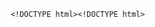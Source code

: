  
        <!DOCTYPE html><!DOCTYPE html>
<html lang="en">
<head>
    <meta charset="UTF-8" />
    <meta name="viewport" content="width=device-width, initial-scale=1.0" />
    <title>Mansi Avhad | SEO Content Writer</title>
    <link href="https://fonts.googleapis.com/css2?family=Poppins:wght@400;500;600;700&family=Playfair+Display:wght@400;700&family=Inter:wght@400;600;700&display=swap"
        rel="stylesheet">
    <link rel="stylesheet" href="https://cdnjs.cloudflare.com/ajax/libs/font-awesome/6.0.0/css/all.min.css"
        integrity="sha512-9usAa10IRO0HhonpyAIVpjrylPvoDwiPUiKdWk5t3PyolY1cOd4DSE0Ga+ri4AuTroPR5aQvXU9xC6qOPnzFeg=="
        crossorigin="anonymous" referrerpolicy="no-referrer" />
    <style>
        /* Basic Reset and Box Sizing */
        *,
        *::before,
        *::after {
            box-sizing: border-box;
        }

        body {
            margin: 0;
            font-family: 'Poppins', sans-serif;
            background-color: #000;
            color: #fff;
            line-height: 1.6;
        }

        /* Header Section */
        header {
            background-image: url('https://images.unsplash.com/photo-1519389950473-47ba0277781c');
            background-size: cover;
            background-position: center;
            min-height: 80vh;
            display: flex;
            align-items: center;
            justify-content: center;
            text-align: center;
            position: relative;
            animation: fadeIn 2s ease-in;
        }

        header::before {
            content: "";
            position: absolute;
            top: 0;
            left: 0;
            width: 100%;
            height: 100%;
            background-color: rgba(0, 0, 0, 0.5);
        }

        .hero-content {
            position: relative;
            z-index: 1;
            color: #fff;
            padding: 2rem;
            animation: fadeInUp 1s ease-out;
        }

        header h1 {
            font-family: 'Playfair Display', serif;
            font-size: 3rem;
            margin-bottom: 0.5rem;
            font-weight: 700;
            letter-spacing: 0.1rem;
            animation: textShadow 2s ease-in-out infinite alternate, fadeIn 1s ease;
        }

        .hero-content p {
            font-family: 'Inter', sans-serif;
            font-style: italic;
            font-size: 1.2rem;
            margin-top: 0;
            color: #eee;
            text-shadow: 1px 1px 2px rgba(0, 0, 0, 0.5);
            animation: pulse 2s ease-in-out infinite alternate;
        }

        .button {
            font-family: 'Poppins', sans-serif;
            background: #fff;
            color: #000;
            padding: 0.8rem 1.6rem;
            border-radius: 8px;
            display: inline-block;
            margin-top: 2rem;
            text-decoration: none;
            font-weight: 600;
            transition: background-color 0.3s ease, box-shadow 0.2s ease-in-out,
                transform 0.2s ease-in-out;
            font-size: 1.1rem;
            box-shadow: 0 4px 6px rgba(255, 255, 255, 0.3);
            animation: buttonShadow 2s ease-in-out infinite alternate;
        }

        .button:hover {
            background: #eee;
            box-shadow: 0 6px 10px rgba(255, 255, 255, 0.5);
            transform: translateY(-3px) scale(1.05);
        }

        .button:active {
            opacity: 0.8;
            transform: scale(0.95);
        }

        .button:focus {
            outline: 2px solid #fff;
            outline-offset: 2px;
        }

        /* Navigation Bar */
        nav {
            background: #333;
            padding: 0.7rem 0;
            position: sticky;
            top: 0;
            z-index: 1000;
            box-shadow: 0 2px 5px rgba(0, 0, 0, 0.3);
        }

        nav ul {
            list-style: none;
            display: flex;
            justify-content: center;
            margin: 0;
            padding: 0;
        }

        nav li {
            margin: 0 1.5rem;
        }

        nav a {
            color: white;
            text-decoration: none;
            font-weight: 500;
            transition: color 0.3s ease, transform 0.2s ease-in-out;
            font-size: 1.1rem;
        }

        nav a:hover {
            color: #fff;
            text-decoration: underline;
            transform: scale(1.1);
        }

        nav a:active {
            opacity: 0.8;
        }

        nav a:focus {
            outline: 2px solid #fff;
            outline-offset: 2px;
        }

        /* Main Content Section */
        main {
            padding-top: 2rem;
        }

        section {
            padding: 4rem 2rem;
            max-width: 1000px;
            margin: 0 auto;
            text-align: center;
        }

        section h2 {
            font-family: 'Playfair Display', serif;
            font-size: 2.5rem;
            color: #fff;
            font-weight: 700;
            margin-bottom: 1rem;
            letter-spacing: 0.1rem;
            text-align: left;
            transition: color 0.3s ease, transform 0.3s ease;
        }

        section h2:hover {
            transform: scale(1.05);
            color: #fff;
        }

        section p {
            font-family: 'Inter', sans-serif;
            font-size: 1.1rem;
            line-height: 1.7;
            color: #fff;
        }

        /* About Section */
        #about {
            background-color: rgba(0, 0, 0, 0.8);
            color: #fff;
            animation: fadeIn 2s ease-in;
            text-align: left;
            border-radius: 10px;
            padding: 2rem;
            box-shadow: 0 4px 8px rgba(0, 0, 0, 0.3);
            margin-bottom: 2rem;
        }

        #about ul {
            list-style-type: disc;
            padding-left: 1.5rem;
            color: #fff;
            text-align: left;
            max-width: 700px;
            margin-left: 0;
            margin-right: auto;
        }

        #about li {
            margin-bottom: 0.5rem;
            transition: color 0.3s ease, transform 0.3s ease;
        }

        #about li b {
            font-weight: 700;
            color: #ddd;
        }

        #about li:hover {
            color: #fff;
            transform: translateX(5px);
        }

        /* Work Section */
        #work {
            background-image: url('https://images.unsplash.com/photo-1554415707-6e8cfc93fe23?auto=format&fit=crop&w=2070&q=80');
            background-size: cover;
            background-position: center;
            padding: 4rem 2rem;
            color: #fff;
            animation: fadeIn 2s ease-in;
            background-repeat: no-repeat;
            position: relative;
            overflow: hidden;
        }

        #work::before {
            content: "";
            position: absolute;
            top: 0;
            left: 0;
            width: 100%;
            height: 100%;
            background-color: rgba(0, 0, 0, 0.6);
            z-index: 1;
        }

        .work-section {
            position: relative;
            z-index: 2;
            background-color: rgba(255, 255, 255, 0.1);
            border-radius: 8px;
            padding: 1.5rem;
            margin-bottom: 1.5rem;
            box-shadow: 0 2px 5px rgba(0, 0, 0, 0.3);
            text-align: left;
        }

        .work-section h3 {
            font-family: 'Playfair Display', serif;
            font-size: 1.5rem;
            font-weight: 700;
            margin-bottom: 0.5rem;
            color: #fff;
        }

        .work-section ul {
            list-style: none;
            padding-left: 0;
            margin-left: 0;
        }

        .work-section ul li {
            margin-bottom: 0.3rem;
            opacity: 0;
            animation: fadeInUp 0.6s ease-out forwards;
        }

        /* Style for the blog title links */
        .blog-title-link {
            color: #fff;
            text-decoration: none;
            font-weight: 700; /* Make the text bold */
            transition: color 0.3s ease, text-shadow 0.3s ease, border-bottom 0.3s ease;
            /* Add transition for border-bottom */
            display: inline-block; /* Needed for the border animation to work correctly */
            padding-bottom: 0.25rem; /* Add some padding below the text */
            border-bottom: 2px solid transparent; /* Start with transparent border */
            position: relative; /* For absolute positioning of the pseudo-element */
        }

        .blog-title-link:hover {
            color: #eee;
            text-shadow: 0 0 5px rgba(255, 255, 255, 0.5);
        }

        .blog-title-link.active {
            color: #ffdb58;
            text-shadow: 0 0 8px #ffdb58;
            transform: scale(1.2);
            transition: transform 0.2s ease-in-out;
        }

        /* Add animation to the underline */
        .blog-title-link::after {
            content: '';
            position: absolute;
            left: 0;
            bottom: 0;
            width: 100%;
            height: 2px;
            background-color: #fff;
            transform: scaleX(0); /* Start with 0 width */
            transform-origin: left;
            transition: transform 0.3s ease-in-out; /* Add smooth transition */
        }

        .blog-title-link:hover::after {
            transform: scaleX(1); /* Expand to full width on hover */
        }


        /* Contact Section */
        #contact {
            background-color: #000;
            color: #fff;
            padding: 4rem 2rem;
            text-align: center;
        }

        #contact h2 {
            font-family: 'Playfair Display', serif;
            font-size: 2.5rem;
            font-weight: 700;
            margin-bottom: 1rem;
            letter-spacing: 0.1rem;
            color: #fff;
            animation: fadeIn 1s ease;
        }

        #contact p {
            font-family: 'Poppins', sans-serif;
            font-size: 1.1rem;
            line-height: 1.8;
            color: #fff;
            font-weight: bold;
            animation: pulse 2s ease-in-out infinite alternate;
        }

        #contact a {
            color: #fff;
            text-decoration: none;
            transition: color 0.3s ease, transform 0.3s ease-in-out;
        }

        #contact a:hover {
            color: #eee;
            text-decoration: underline;
            transform: scale(1.05);
        }

        #contact .fa-envelope,
        #contact .fa-phone,
        #contact .fab,
        #contact .fas {
            margin-right: 0.5rem;
            color: #fff;
            animation: rotate 2s linear infinite;
        }

        /* Footer */
        footer {
            text-align: center;
            background: #333;
            color: white;
            padding: 2rem 1rem;
            font-size: 0.9rem;
            font-family: 'Poppins', sans-serif;
        }

        /* Keyframe Animations */
        @keyframes fadeIn {
            0% {
                opacity: 0;
                transform: translateY(-10px);
            }
            100% {
                opacity: 1;
                transform: translateY(0);
            }
        }

        @keyframes fadeInUp {
            0% {
                opacity: 0;
                transform: translateY(10px);
            }
            100% {
                opacity: 1;
                transform: translateY(0);
            }
        }

        @keyframes textShadow {
            from {
                text-shadow: 2px 2px 4px rgba(0, 0, 0, 0.2);
            }
            to {
                text-shadow: 2px 2px 4px rgba(255, 255, 255, 0.5);
            }
        }

        @keyframes buttonShadow {
            from {
                box-shadow: 0 4px 6px rgba(255, 255, 255, 0.1);
            }
            to {
                box-shadow: 0 6px 12px rgba(255, 255, 255, 0.3);
            }
        }

        @keyframes pulse {
            0% {
                transform: scale(1);
            }
            50% {
                transform: scale(1.06);
            }
            100% {
                transform: scale(1);
            }
        }

        @keyframes rotate {
            from {
                transform: rotate(0deg);
            }
            to {
                transform: rotate(360deg);
            }
        }
        /* Media Queries for Responsive Design */
        @media (max-width: 768px) {
            header {
                min-height: 60vh;
            }

            header h1 {
                font-size: 2.5rem;
            }

            .hero-content p {
                font-size: 1rem;
            }

            nav ul {
                flex-direction: column;
                text-align: center;
            }

            nav li {
                margin: 0.5rem 0;
            }

            section {
                padding: 3rem 1.5rem;
            }

            section h2 {
                font-size: 2rem;
            }

            section p {
                font-size: 1rem;
                line-height: 1.7;
            }

            .work-section {
                padding: 1rem;
            }

            .work-section h3 {
                font-size: 1.2rem;
            }

            .work-section ul li {
                font-size: 0.95rem;
            }

            #contact p {
                font-size: 1rem;
            }
        }

        @media (max-width: 480px) {
            header {
                min-height: 80vh;
            }

            header h1 {
                font-size: 2rem;
            }

            .hero-content p {
                font-size: 0.9rem;
            }

            .button {
                font-size: 1rem;
                padding: 0.7rem 1.4rem;
            }

            nav a {
                font-size: 1rem;
            }

            section {
                padding: 2rem 1rem;
            }

            section h2 {
                font-size: 1.75rem;
            }

            section p {
                font-size: 0.9rem;
                line-height: 1.6;
            }

            #about ul {
                padding-left: 1rem;
            }

            .work-section {
                padding: 0.8rem;
            }

            .work-section h3 {
                font-size: 1.1rem;
            }

            .work-section ul li {
                font-size: 0.9rem;
            }

            #contact p {
                font-size: 0.9rem;
            }
        }
    </style>
</head>
<body>
    <header role="banner">
        <div class="hero-content">
            <h1  style="animation: textShadow 2s ease-in-out infinite alternate, fadeIn 1s ease;">Mansi Avhad</h1>
            <p  style="animation: pulse 2s ease-in-out infinite alternate;">Helping You Show Up, Stand Out, and Shine Online</p>
            <a href="#contact" class="button">Let's Talk</a>
        </div>
    </header>
    <nav role="navigation">
        <ul>
            <li><a href="#about">About</a></li>
            <li><a href="#work">Work</a></li>
            <li><a href="#contact">Contact</a></li>
        </ul>
    </nav>
    <main>
        <section id="about">
            <h2>Hi, I'm Mansi!</h2>
            <p>
                I'm a passionate SEO Content Writer dedicated to helping businesses like yours
                thrive online. I don't just write words; I craft strategic content that
                drives traffic, boosts engagement, and converts visitors into loyal
                customers.
            </p>
            <p>Here's what I bring to the table:</p>
            <ul>
                <li>
                    <b>SEO Expertise:</b> I understand the intricacies of search engine
                    optimization and write content that ranks.
                </li>
                <li>
                    <b>Compelling Storytelling:</b> I captivate your audience with engaging
                    narratives that resonate.
                </li>
                <li>
                    <b>Versatile Writing:</b> From blog posts and articles to website copy
                    and marketing materials, I've got you covered.
                </li>
            </ul>
        </section>
        <section id="work">
            <h2 style="color: #fff; animation: textShadow 2s ease-in-out infinite alternate;">My Work</h2>
            <p style="color: #fff; animation: pulse 2s ease-in-out infinite alternate;">
                Here's a glimpse into the topics I write about:
            </p>
            <div class="work-section">
                <h3 style="color: #fff;">B2B Blogs</h3>
                <div>
                    <ul>
                        <li><a href="https://medium.com/@mansiavhad4/the-real-reason-your-linkedin-posts-arent-bringing-in-leads-7a1a17e289b6"
                                rel="noopener noreferrer" target="_blank" class="blog-title-link">The Real Reason Your LinkedIn Posts Aren’t Bringing in
                                Leads</a></li>
                        <li><a href="https://medium.com/@mansiavhad4/why-case-studies-are-your-secret-weapon-in-b2b-marketing-a1ac35da21b0"
                                rel="noopener noreferrer" target="_blank" class="blog-title-link">Why Case Studies Are Your Secret Weapon in B2B
                                Marketing</a></li>
                        <li><a href="https://medium.com/@mansiavhad4/why-canva-is-the-branding-backbone-for-mid-sized-businesses-c6afc932c9b7"
                                rel="noopener noreferrer" target="_blank" class="blog-title-link">Why Canva Is the Branding Backbone for Mid-Sized
                                Businesses</a></li>
                        <li><a href="#" class="blog-title-link">Is Your Business Ready for an Economic Downturn?</a></li>
                        <li><a href="#" class="blog-title-link">The Growing Importance of ESG Investments</a></li>
                    </ul>
                </div>
            </div>
            <div class="work-section">
                <h3 style="color: #fff;">B2C Blogs</h3>
                <div>
                    <ul>
                        <li><a href="#" class="blog-title-link">Skincare Myths You Still Believe—and What Actually Works</a></li>
                        <li><a href="#" class="blog-title-link">Why We Buy – The Psychology Behind Your Shopping Habits</a></li>
                        <li><a href="#" class="blog-title-link">Scroll, Stop, Shop: Cracking the Code of Mobile Buyers</a></li>
                    </ul>
                </div>
            </div>
            <div class="work-section">
                <h3 style="color: #fff;">News Articles</h3>
                <div>
                    <ul>
                        <li><a href="#" class="blog-title-link">Start Fresh: How One Simple Morning Habit Boosts Your Energy All Day</a></li>
                        <li><a href="#" class="blog-title-link">The “Treat Yourself” Economy: Inside the Rise of Micro-Splurges</a></li>
                    </ul>
                </div>
            </div>
        </section>
        <section id="contact">
            <h2>Ready to Elevate Your Content?</h2>
            <p>
                Scroll, stop, and say hi — let’s create content that sticks
            </p>
            <p>
                <i class="fas fa-envelope"></i>
                <a href="mailto:mansiavhad4@gmail.com">mansiavhad4@gmail.com</a><br />
                <i class="fas fa-phone"></i>
                <a href="tel:9819455710">9819455710</a><br />
                <i class="fab fa-linkedin"></i>
                <a href="https://www.linkedin.com/in/mansi-a-b950372bb?utm_source=share&utm_campaign=share_via&utm_content=profile&utm_medium=android_app"
                    target="_blank" rel="noopener noreferrer">LinkedIn</a><br />
                <i class="fas fa-file-alt"></i>
                <a href="https://aquamarine-evie-30.tiiny.site" target="_blank" rel="noopener noreferrer">View My
                    Resume</a>
            </p>
        </section>
    </main>
    <footer>
        &copy; 2025 Mansi Avhad. All rights reserved.
    </footer>
    <script>
        document.addEventListener('DOMContentLoaded', () => {
            const blogTitleLinks = document.querySelectorAll('.blog-title-link');

            blogTitleLinks.forEach(link => {
                link.addEventListener('click', function (event) {
                    event.preventDefault();

                    blogTitleLinks.forEach(otherLink => {
                        if (otherLink !== this) {
                            otherLink.classList.remove('active');
                        }
                    });

                    this.classList.add('active');

                    // Open the link in a new tab after adding the active class
                    window.open(this.href, '_blank');

                    setTimeout(() => {
                        this.classList.remove('active');
                    }, 500);
                });
            });
        });
    </script>
</body>
</html>

<html lang="en">

<head>
    <meta charset="UTF-8" />
    <meta name="viewport" content="width=device-width, initial-scale=1.0" />
    <title>Mansi Avhad | SEO Content Writer</title>
    <link
        href="https://fonts.googleapis.com/css2?family=Poppins:wght@400;500;600;700&family=Playfair+Display:wght@400;700&display=swap"
        rel="stylesheet">
    <link rel="stylesheet" href="https://cdnjs.cloudflare.com/ajax/libs/font-awesome/6.0.0/css/all.min.css"
        integrity="sha512-9usAa10IRO0HhonpyAIVpjrylPvoDwiPUiKdWk5t3PyolY1cOd4DSE0Ga+ri4AuTroPR5aQvXU9xC6qOPnzFeg=="
        crossorigin="anonymous" referrerpolicy="no-referrer" />
    <style>
        * {
            box-sizing: border-box;
        }

        body {
            margin: 0;
            font-family: 'Poppins', sans-serif;
            background-color: #f8f8f8;
            color: #333;
            line-height: 1.6;
        }

        header {
            background-image: url('https://images.unsplash.com/photo-1519389950473-47ba0277781c');
            background-size: cover;
            background-position: center;
            height: 90vh;
            display: flex;
            align-items: center;
            justify-content: center;
            text-align: center;
            position: relative;
            animation: fadeIn 2s ease-in;
        }

        header::before {
            content: "";
            position: absolute;
            top: 0;
            left: 0;
            width: 100%;
            height: 100%;
            background-color: rgba(0, 0, 0, 0.6);
        }

        .hero-content {
            position: relative;
            z-index: 1;
            color: #fff;
            padding: 2rem;
            animation: fadeInUp 1s ease-out;
        }

        header h1 {
            font-family: 'Playfair Display', serif;
            font-size: 3.5rem;
            margin-bottom: 0.3rem;
            font-weight: 700;
            letter-spacing: 0.1rem;
            animation: textShadow 2s ease-in-out infinite alternate;
        }

        .hero-content p {
            font-family: 'Poppins', sans-serif;
            font-style: italic;
            font-size: 1.4rem;
            margin-top: 0;
            color: #eee;
            text-shadow: 1px 1px 2px rgba(0, 0, 0, 0.5);
        }

        nav {
            background: #333;
            padding: 0.7rem 0;
            position: sticky;
            top: 0;
            z-index: 1000;
            box-shadow: 0 2px 5px rgba(0, 0, 0, 0.3);
        }

        nav ul {
            list-style: none;
            display: flex;
            justify-content: center;
            margin: 0;
            padding: 0;
        }

        nav li {
            margin: 0 1.5rem;
        }

        nav a {
            color: white;
            text-decoration: none;
            font-weight: 500;
            transition: color 0.3s ease, transform 0.2s ease-in-out;
            font-size: 1.1rem;
        }

        nav a:hover {
            color: #007acc;
            text-decoration: underline;
            transform: scale(1.1);
        }

        nav a:active {
            opacity: 0.8;
        }

        nav a:focus {
            outline: 2px solid #007acc;
            outline-offset: 2px;
        }

        section {
            padding: 5rem 2rem;
            max-width: 1000px;
            margin: 0 auto;
            text-align: center;
        }

        section h2 {
            font-family: 'Playfair Display', serif;
            font-size: 3rem;
            color: #222;
            font-weight: 700;
            margin-bottom: 1rem;
            letter-spacing: 0.1rem;
            text-align: left;
            transition: color 0.3s ease, transform 0.3s ease;
        }

        section h2:hover {
            transform: scale(1.05);
            color: #007acc;
        }

        section p {
            font-family: 'Poppins', sans-serif;
            font-size: 1.15rem;
            line-height: 1.8;
            color: #444;
        }

        a.button {
            font-family: 'Poppins', sans-serif;
            background: #007acc;
            color: white;
            padding: 0.8rem 1.6rem;
            border-radius: 8px;
            display: inline-block;
            margin-top: 2rem;
            text-decoration: none;
            font-weight: 600;
            transition: background-color 0.3s ease, box-shadow 0.2s ease-in-out,
                transform 0.2s ease-in-out;
            font-size: 1.1rem;
            box-shadow: 0 4px 6px rgba(0, 0, 0, 0.1);
            animation: buttonShadow 2s ease-in-out infinite alternate;
        }

        a.button:hover {
            background: #005fa3;
            box-shadow: 0 6px 10px rgba(0, 0, 0, 0.2);
            transform: translateY(-3px) scale(1.05);
        }

        a.button:active {
            opacity: 0.8;
            transform: scale(0.95);
        }

        a.button:focus {
            outline: 2px solid #007acc;
            outline-offset: 2px;
        }

        footer {
            text-align: center;
            background: #333;
            color: white;
            padding: 2.5rem 1rem;
            font-size: 1rem;
            font-family: 'Poppins', sans-serif;
        }

        @keyframes fadeIn {
            0% {
                opacity: 0;
                transform: translateY(-20px);
            }

            100% {
                opacity: 1;
                transform: translateY(0);
            }
        }

        @keyframes fadeInUp {
            0% {
                opacity: 0;
                transform: translateY(20px);
            }

            100% {
                opacity: 1;
                transform: translateY(0);
            }
        }

        @keyframes typing {
            from {
                width: 0;
            }

            to {
                width: 100%;
            }
        }

        @keyframes blink-caret {
            from,
            to {
                border-color: transparent
            }

            50% {
                border-color: #fff;
            }
        }

        @keyframes textShadow {
            from {
                text-shadow: 2px 2px 4px rgba(0, 0, 0, 0.2);
            }

            to {
                text-shadow: 2px 2px 4px rgba(0, 122, 255, 0.5);
            }
        }

        @keyframes buttonShadow {
            from {
                box-shadow: 0 4px 6px rgba(0, 0, 0, 0.1);
            }

            to {
                box-shadow: 0 6px 12px rgba(0, 122, 255, 0.3);
            }
        }

        /* Section-specific styles */
        #about {
            background-color: #000;
            color: white;
            animation: fadeIn 2s ease-in;
            text-align: left;
            border-radius: 10px;
            padding: 2rem;
            box-shadow: 0 4px 8px rgba(0, 0, 0, 0.3);
            margin-bottom: 2rem;
        }

        #about h2 {
            color: #fff;
            text-align: left;
            transition: color 0.3s ease, transform 0.3s ease;
        }

        #about h2:hover {
            color: #00aaff;
            transform: scale(1.05);
        }

        #about p {
            color: #ddd;
            text-align: left;
            max-width: 700px;
            margin-left: 0;
            margin-right: auto;
            transition: color 0.3s ease;
        }

        #about p:hover {
            color: #eee;
        }

        #about ul {
            list-style-type: disc;
            padding-left: 2rem;
            color: #ddd;
            text-align: left;
            max-width: 700px;
            margin-left: 0;
            margin-right: auto;
        }

        #about li {
            margin-bottom: 0.5rem;
            transition: color 0.3s ease, transform 0.3s ease;
        }

        #about li:hover {
            color: #fff;
            transform: translateX(5px);
        }

        #work {
            background-image: url('https://images.unsplash.com/photo-1554415707-6e8cfc93fe23?auto=format&fit=crop&w=2070&q=80');
            background-size: cover;
            background-position: center;
            padding: 6rem 2rem;
            color: white;
            animation: fadeIn 2s ease-in;
            background-repeat: no-repeat;
            position: relative;
        }

        #work::before {
            content: "";
            position: absolute;
            top: 0;
            left: 0;
            width: 100%;
            height: 100%;
            background-color: rgba(0, 0, 0, 0.4);
            z-index: 1;
        }

        #work h2 {
            font-family: 'Playfair Display', serif;
            font-size: 3rem;
            font-weight: 700;
            position: relative;
            z-index: 2;
            text-align: left;
            margin-bottom: 1rem;
            letter-spacing: 0.1rem;
            transition: transform 0.3s ease;
            color: #fff;
        }

        #work h2:hover {
            transform: scale(1.05);
            color: #00aaff;
        }

        .work-section {
            display: flex;
            flex-wrap: wrap;
            justify-content: space-between;
            align-items: flex-start;
            margin-bottom: 2rem;
            position: relative;
            z-index: 2;
            background-color: rgba(255, 255, 255, 0.1);
            border-radius: 10px;
            padding: 2rem;
            box-shadow: 0 4px 8px rgba(0, 0, 0, 0.3);
        }

        .work-section h3 {
            flex-basis: 30%;
            text-align: left;
            margin-bottom: 0.5rem;
            font-family: 'Playfair Display', serif;
            font-size: 1.5rem;
            color: #fff;
            font-weight: 700;
            padding-right: 1rem;
            transition: transform 0.3s ease;
        }

        .work-section h3:hover {
            transform: translateX(10px);
            color: #00aaff;
        }

        .work-section>div {
            flex-basis: 65%;
        }

        .work-section ul {
            list-style: none;
            padding-left: 0;
            margin-left: 0;
            margin-bottom: 0.5rem;
        }

        .work-section ul li {
            color: #fff;
            transition: transform 0.3s ease;
        }

        .work-section ul li:hover {
            transform: translateX(5px);
            color: #00aaff;
        }

        .work-section p {
            margin-bottom: 0;
            text-align: left;
            color: #fff;
            font-size: 1.15rem;
            line-height: 1.8;
        }

        .work-section a {
            color: #00aaff;
            text-decoration: none;
            transition: color 0.3s ease;
            font-weight: 600;
        }

        .work-section a:hover {
            color: #fff;
            text-decoration: underline;
            transform: scale(1.05);
        }

        /* Adjust for smaller screens */
        @media (max-width: 768px) {
            .work-section {
                flex-direction: column;
                align-items: flex-start;
            }

            .work-section h3 {
                width: 100%;
                margin-bottom: 0.5rem;
            }

            .work-section>div {
                width: 100%;
            }
        }


        #contact {
            background-color: #000;
            color: white;
            animation: fadeIn 2s ease-in;
            padding: 6rem 2rem;
            border-radius: 10px;
            text-align: center;
            font-family: 'Poppins', sans-serif;
            box-shadow: 0 4px 8px rgba(0, 0, 0, 0.3);
            margin-top: 2rem;
        }

        #contact h2 {
            font-family: 'Playfair Display', serif;
            font-size: 3.2rem;
            font-weight: 700;
            color: white;
            overflow: hidden;
            white-space: nowrap;
            margin: 0 auto 1rem;
            letter-spacing: .1em;
            animation: typing 3.5s steps(30, end) forwards,
                blink-caret .75s step-end infinite;
        }

        #contact p {
            font-family: 'Poppins', sans-serif;
            font-size: 1.15rem;
            line-height: 1.8;
            color: #fff;
            transition: transform 0.2s ease-in-out;
        }

        #contact p:hover {
            transform: scale(1.05);
            color: #eee;
        }

        #contact a {
            font-family: 'Poppins', sans-serif;
            font-weight: bold;
            color: #fff;
            text-decoration: none;
            transition: color 0.3s ease, transform 0.2s ease-in-out;
        }

        #contact a:hover {
            color: #00aaff;
            text-decoration: underline;
            transform: translateX(5px) scale(1.05);
        }

        #contact a:active {
            opacity: 0.8;
        }

        #contact a:focus {
            outline: 2px solid #00aaff;
            outline-offset: 2px;
        }

        /* Media Queries for Responsiveness */
        @media (max-width: 768px) {
            header {
                height: 70vh;
            }

            header h1 {
                font-size: 2.8rem;
            }

            .hero-content p {
                font-size: 1.2rem;
            }

            nav ul {
                flex-direction: column;
                align-items: flex-start;
            }

            nav li {
                margin: 0.7rem 0;
            }

            section {
                padding: 4rem 1.5rem;
            }

            section h2 {
                font-size: 2.5rem;
            }

            section p {
                font-size: 1.1rem;
            }

            #work {
                align-items: center;
                text-align: center;
            }

            #work h2 {
                text-align: left;
                color: #fff;
            }

            #work p {
                text-align: center;
                align-self: center;
                color: #fff;
            }

            #work ul {
                align-self: center;
            }

            #work a.button {
                align-self: center;
            }

            #about,
            #contact {
                text-align: center;
            }

            #about h2,
            #about p,
            #about ul {
                text-align: center;
                margin-left: auto;
                margin-right: auto;
            }
        }

        /* Mobile Styles */
        @media (max-width: 480px) {
            header h1 {
                font-size: 2.5rem;
            }

            .hero-content p {
                font-size: 1rem;
            }

            nav li {
                margin: 0.5rem 0;
            }

            section {
                padding: 3rem 1rem;
            }

            section h2 {
                font-size: 2rem;
            }

            section p {
                font-size: 1rem;
            }

            #work ul {
                padding-left: 2rem;
            }
        }
    </style>

</head>

<body>
    <header>
        <div class="hero-content">
            <h1>Mansi Avhad</h1>
            <p>Helping You Show Up, Stand Out, and Shine Online</p>
            <a href="#contact" class="button">Let's Talk</a>
        </div>
    </header>
    <nav>
        <ul>
            <li><a href="#about">About</a></li>
            <li><a href="#work">Work</a></li>
            <li><a href="#contact">Contact</a></li>
        </ul>
    </nav>
    <section id="about">
        <h2>Hi, I'm Mansi!</h2>
        <p>
            I'm a passionate SEO Content Writer dedicated to helping businesses like yours
            thrive online. I don't just write words; I craft strategic content that
            drives traffic, boosts engagement, and converts visitors into loyal
            customers.
        </p>
        <p>Here's what I bring to the table:</p>
        <ul>
            <li>
                <b>SEO Expertise:</b> I understand the intricacies of search engine
                optimization and write content that ranks.
            </li>
            <li>
                <b>Compelling Storytelling:</b> I captivate your audience with engaging
                narratives that resonate.
            </li>
            <li>
                <b>Versatile Writing:</b> From blog posts and articles to website copy
                and marketing materials, I've got you covered.
            </li>
        </ul>
    </section>
    <section id="work">
        <h2>My Work</h2>
        <p>
            Here's a glimpse into my work. I write about a variety of topics related to
            SEO, content marketing, and digital strategy.
        </p>
        <div class="work-section">
            <h3>B2B Blogs</h3>
            <div>
                <ul>
                    <li><a
                            href="https://medium.com/@mansiavhad4/the-real-reason-your-linkedin-posts-arent-bringing-in-leads-7a1a17e289b6"
                            rel="noopener noreferrer" target="_blank">The Real Reason Your LinkedIn Posts Aren’t Bringing in
                            Leads</a></li>
                    <li><a
                            href="https://medium.com/@mansiavhad4/why-case-studies-are-your-secret-weapon-in-b2b-marketing-a1ac35da21b0"
                            rel="noopener noreferrer" target="_blank">Why Case Studies Are Your Secret Weapon in B2B
                            Marketing</a></li>
                    <li><a
                            href="https://medium.com/@mansiavhad4/why-canva-is-the-branding-backbone-for-mid-sized-businesses-c6afc932c9b7"
                            rel="noopener noreferrer" target="_blank">Why Canva Is the Branding Backbone for Mid-Sized
                            Businesses</a></li>
                    <li><a href="#">Is Your Business Ready for an Economic Downturn?</a></li>
                    <li><a href="#">The Growing Importance of ESG Investments</a></li>
                </ul>
                <p>I specialize in creating in-depth, informative content for B2B audiences. My
                    focus is on providing valuable insights and actionable strategies.</p>
            </div>
        </div>
        <div class="work-section">
            <h3>B2C Blogs</h3>
            <div>
                <ul>
                    <li><a href="#">Skincare Myths You Still Believe—and What Actually Works</a></li>
                    <li><a href="#">Why We Buy – The Psychology Behind Your Shopping Habits</a></li>
                    <li><a href="#">Scroll, Stop, Shop: Cracking the Code of Mobile Buyers</a></li>
                </ul>
                <p>For B2C clients, I craft compelling narratives and engaging content that
                    resonates with consumers and builds brand loyalty.</p>
            </div>
        </div>
        <div class="work-section">
            <h3>News Articles</h3>
            <div>
                <ul>
                    <li><a href="#">Start Fresh: How One Simple Morning Habit Boosts Your Energy All Day</a></li>
                    <li><a href="#">The “Treat Yourself” Economy: Inside the Rise of Micro-Splurges</a></li>
                </ul>
                <p>I stay up-to-date with the latest industry trends and deliver timely,
                    well-researched news articles.</p>
            </div>
        </div>
    </section>
    <section id="contact">
        <h2>Ready to Elevate Your Content?</h2>
        <p>
            I'm excited to discuss how I can help your business achieve its content
            marketing objectives. Let's connect!
        </p>
        <p>
            <i class="fas fa-envelope"></i>
            <a href="mailto:mansiavhad4@gmail.com">mansiavhad4@gmail.com</a><br />
            <i class="fas fa-phone"></i>
            <a href="tel:9819455710">9819455710</a><br />
            <i class="fab fa-linkedin"></i>
            <a href="https://linkedin.com/in/mansiavhad" target="_blank" rel="noopener noreferrer">LinkedIn</a><br />
            <i class="fas fa-file-alt"></i>
            <a href="https://aquamarine-evie-30.tiiny.site" target="_blank" rel="noopener noreferrer">View My
                Resume</a>
        </p>
    </section>
    <footer>
        &copy; 2025 Mansi Avhad. All rights reserved.
    </footer>
</body>

</html>
